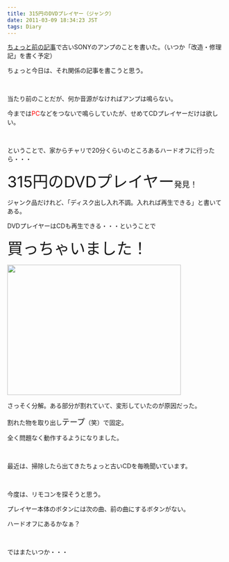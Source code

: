 ```yaml
---
title: 315円のDVDプレイヤー（ジャンク）
date: 2011-03-09 18:34:23 JST
tags: Diary
---
```

<p><a href="http://www5.pf-x.net/~tosainu/index.php/view/192" target="_blank">ちょっと前の記事</a>で古いSONYのアンプのことを書いた。（いつか「改造・修理記」を書く予定）</p>
<p>ちょっと今日は、それ関係の記事を書こうと思う。</p>
<p>&nbsp;</p>
<p>当たり前のことだが、何か音源がなければアンプは鳴らない。</p>
<p>今までは<span style="color:red;">PC</span>などをつないで鳴らしていたが、せめてCDプレイヤーだけは欲しい。</p>
<p>&nbsp;</p>
<p>ということで、家からチャリで20分くらいのところあるハードオフに行ったら・・・</p>
<p><span style="font-size:36px;">315円のDVDプレイヤー</span><span style="font-size:18px;">発見！</span></p>
<p>ジャンク品だけれど、「ディスク出し入れ不調。入れれば再生できる」と書いてある。</p>
<p>DVDプレイヤーはCDも再生できる・・・ということで</p>
<p><span style="font-size:36px;">買っちゃいました！</span></p>
<p><img src="https://lh4.googleusercontent.com/_k8x9PZSlKHk/TXdCMjyGWMI/AAAAAAAAAfs/B7vMroxTQTA/s400/DSC03687.JPG" height="300" width="400" /></p>
<p>さっそく分解。ある部分が割れていて、変形していたのが原因だった。</p>
<p>割れた物を取り出し<span style="font-size:18px;">テープ</span>（笑）で固定。</p>
<p>全く問題なく動作するようになりました。</p>
<p>&nbsp;</p>
<p>最近は、掃除したら出てきたちょっと古いCDを毎晩聞いています。</p>
<p>&nbsp;</p>
<p>今度は、リモコンを探そうと思う。</p>
<p>プレイヤー本体のボタンには次の曲、前の曲にするボタンがない。</p>
<p>ハードオフにあるかなぁ？</p>
<p>&nbsp;</p>
<p>ではまたいつか・・・</p>
